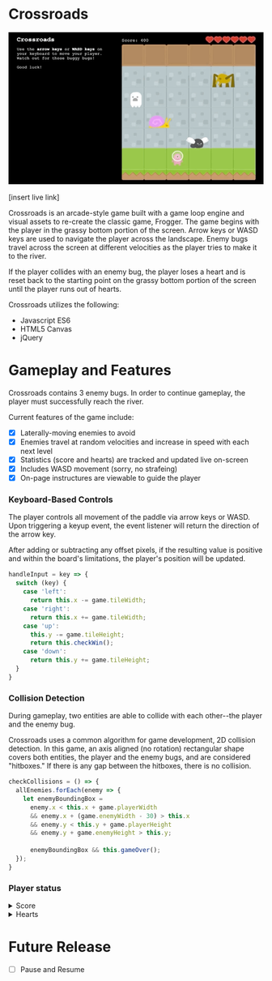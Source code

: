 # Crossroads

<p align="center">
  <img width="550" height="300" src="demo/crossroads-demo.gif">
</p>

[insert live link]

Crossroads is an arcade-style game built with a game loop engine and visual assets to re-create the classic game, Frogger. The game begins with the player in the grassy bottom portion of the screen. Arrow keys or WASD keys are used to navigate the player across the landscape. Enemy bugs travel across the screen at different velocities as the player tries to make it to the river.

If the player collides with an enemy bug, the player loses a heart and is reset back to the starting point on the grassy bottom portion of the screen until the player runs out of hearts.


Crossroads utilizes the following:
* Javascript ES6
* HTML5 Canvas
* jQuery

# Gameplay and Features

Crossroads contains 3 enemy bugs. In order to continue gameplay, the player must successfully reach the river.

Current features of the game include:
- [x] Laterally-moving enemies to avoid
- [x] Enemies travel at random velocities and increase in speed with each next level
- [x] Statistics (score and hearts) are tracked and updated live on-screen
- [x] Includes WASD movement (sorry, no strafeing)
- [x] On-page instructures are viewable to guide the player

### Keyboard-Based Controls

The player controls all movement of the paddle via arrow keys or WASD. Upon triggering a keyup event, the event listener will return the direction of the arrow key.

After adding or subtracting any offset pixels, if the resulting value is positive and within the board's limitations, the player's position will be updated.

```javascript
handleInput = key => {
  switch (key) {
    case 'left':
      return this.x -= game.tileWidth;
    case 'right':
      return this.x += game.tileWidth;
    case 'up':
      this.y -= game.tileHeight;
      return this.checkWin();
    case 'down':
      return this.y += game.tileHeight;
  }
}
```

### Collision Detection

  During gameplay, two entities are able to collide with each other--the player and the enemy bug.

  Crossroads uses a common algorithm for game development, 2D collision detection. In this game, an axis aligned (no rotation) rectangular shape covers both entities, the player and the enemy bugs, and are considered "hitboxes." If there is any gap between the hitboxes, there is no collision. 

  ```javascript
  checkCollisions = () => {
    allEnemies.forEach(enemy => {
      let enemyBoundingBox =
        enemy.x < this.x + game.playerWidth
        && enemy.x + (game.enemyWidth - 30) > this.x
        && enemy.y < this.y + game.playerHeight
        && enemy.y + game.enemyHeight > this.y;

        enemyBoundingBox && this.gameOver();
    });
  }
  ```

### Player status

<details>
  <summary>Score</summary>
  <p>Players earn points for each successful crossing and each enemy's velocity increases via an accelerator constant after 250 points have been delegated.</p>
</details>

<details>
  <summary>Hearts</summary>
  <p>At the start of each game, the player has six hearts. For each collision with an enemy, the player loses a heart and is reset back to the starting point. When the player has no more hearts, they lose.</p>
</details>

# Future Release
- [ ] Pause and Resume
